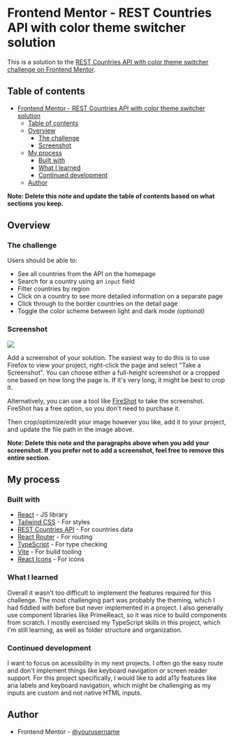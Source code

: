 # Frontend Mentor - REST Countries API with color theme switcher solution

This is a solution to the [REST Countries API with color theme switcher challenge on Frontend Mentor](https://www.frontendmentor.io/challenges/rest-countries-api-with-color-theme-switcher-5cacc469fec04111f7b848ca).

## Table of contents

- [Frontend Mentor - REST Countries API with color theme switcher solution](#frontend-mentor---rest-countries-api-with-color-theme-switcher-solution)
  - [Table of contents](#table-of-contents)
  - [Overview](#overview)
    - [The challenge](#the-challenge)
    - [Screenshot](#screenshot)
  - [My process](#my-process)
    - [Built with](#built-with)
    - [What I learned](#what-i-learned)
    - [Continued development](#continued-development)
  - [Author](#author)

**Note: Delete this note and update the table of contents based on what sections you keep.**

## Overview

### The challenge

Users should be able to:

- See all countries from the API on the homepage
- Search for a country using an `input` field
- Filter countries by region
- Click on a country to see more detailed information on a separate page
- Click through to the border countries on the detail page
- Toggle the color scheme between light and dark mode *(optional)*

### Screenshot

![](./screenshot.jpg)

Add a screenshot of your solution. The easiest way to do this is to use Firefox to view your project, right-click the page and select "Take a Screenshot". You can choose either a full-height screenshot or a cropped one based on how long the page is. If it's very long, it might be best to crop it.

Alternatively, you can use a tool like [FireShot](https://getfireshot.com/) to take the screenshot. FireShot has a free option, so you don't need to purchase it. 

Then crop/optimize/edit your image however you like, add it to your project, and update the file path in the image above.

**Note: Delete this note and the paragraphs above when you add your screenshot. If you prefer not to add a screenshot, feel free to remove this entire section.**

## My process

### Built with

- [React](https://reactjs.org/) - JS library
- [Tailwind CSS](https://tailwindcss.com/) - For styles
- [REST Countries API](https://restcountries.com/) - For countries data
- [React Router](https://reactrouter.com/) - For routing
- [TypeScript](https://www.typescriptlang.org/) - For type checking
- [Vite](https://vitejs.dev/) - For build tooling
- [React Icons](https://react-icons.github.io/react-icons/) - For icons

### What I learned

Overall it wasn't too difficult to implement the features required for this challenge. The most challenging part was probably the theming, which I had fiddled with before but never implemented in a project. I also generally use component libraries like PrimeReact, so it was nice to build components from scratch. I mostly exercised my TypeScript skills in this project, which I'm still learning, as well as folder structure and organization.

### Continued development

I want to focus on acessibility in my next projects. I often go the easy route and don't implement things like keyboard navigation or screen reader support. For this project specifically, I would like to add a11y features like aria labels and keyboard navigation, which might be challenging as my inputs are custom and not native HTML inputs. 

## Author

- Frontend Mentor - [@yourusername](https://www.frontendmentor.io/profile/Ashlc)
